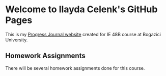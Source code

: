 # Welcome to Ilayda Celenk's GitHub Pages

This is my [Progress Journal website](https://bu-ie-48b.github.io/fall21-ozturkirem/) created for IE 48B course at Bogazici University. 
## Homework Assignments

There will be several homework assignments done for this course.